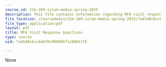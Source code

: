 ```yaml
---
course_id: 21m-289-islam-media-spring-2015
description: This file contains information regarding MFA visit response questions.
file_location: /coursemedia/21m-289-islam-media-spring-2015/7a4548cbcc8a6f8c98969b71c86011f6_MIT21M_289S15_assn_MFA.pdf
file_type: application/pdf
layout: pdf
title: MFA Visit Response Questions
type: course
uid: 7a4548cbcc8a6f8c98969b71c86011f6

---
```

None